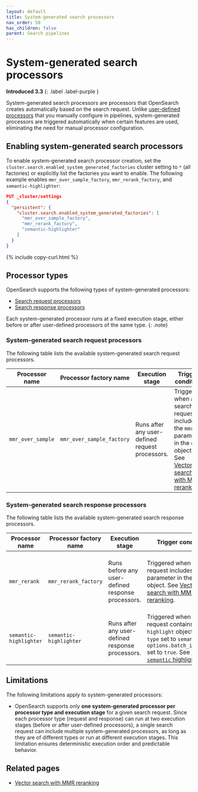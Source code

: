 ```yaml
---
layout: default
title: System-generated search processors
nav_order: 50
has_children: false
parent: Search pipelines
---
```


# System-generated search processors
**Introduced 3.3**
{: .label .label-purple }

System-generated search processors are processors that OpenSearch creates automatically based on the search request. Unlike [user-defined processors]({{site.url}}{{site.baseurl}}/search-plugins/search-pipelines/search-processors/) that you manually configure in pipelines, system-generated processors are triggered automatically when certain features are used, eliminating the need for manual processor configuration.

## Enabling system-generated search processors

To enable system-generated search processor creation, set the `cluster.search.enabled_system_generated_factories` cluster setting to `*` (all factories) or explicitly list the factories you want to enable. The following example enables `mmr_over_sample_factory`, `mmr_rerank_factory`, and `semantic-highlighter`:

```json
PUT _cluster/settings
{
  "persistent": {
    "cluster.search.enabled_system_generated_factories": [
      "mmr_over_sample_factory",
      "mmr_rerank_factory",
      "semantic-highlighter"
    ]
  }
}
```
{% include copy-curl.html %}

## Processor types

OpenSearch supports the following types of system-generated processors:

* [Search request processors](#system-generated-search-request-processors)
* [Search response processors](#system-generated-search-response-processors)

Each system-generated processor runs at a fixed execution stage, either before or after user-defined processors of the same type.
{: .note}

### System-generated search request processors

The following table lists the available system-generated search request processors.

| Processor name    | Processor factory name    | Execution stage     | Trigger condition                                          | Description                                                                                                                                         |
| ----------------- | ------------------------- | ------------------- | ---------------------------------------------------------- | --------------------------------------------------------------------------------------------------------------------------------------------------- |
| `mmr_over_sample` | `mmr_over_sample_factory` | Runs after any user-defined request processors. | Triggered when a search request includes the `mmr` parameter in the `ext` object. See [Vector search with MMR reranking]({{site.url}}{{site.baseurl}}/vector-search/specialized-operations/vector-search-mmr/). | Adjusts the query size and `k` value of the `knn` or `neural` query to oversample candidates for maximal marginal relevance (MMR) reranking. |

### System-generated search response processors

The following table lists the available system-generated search response processors.

| Processor name | Processor factory name | Execution stage    | Trigger condition                                          | Description                                                                                                                               |
| -------------- | ---------------------- | ------------------ | ---------------------------------------------------------- | ----------------------------------------------------------------------------------------------------------------------------------------- |
| `mmr_rerank`   | `mmr_rerank_factory`   | Runs before any user-defined response processors. | Triggered when a search request includes the `mmr` parameter in the `ext` object. See [Vector search with MMR reranking]({{site.url}}{{site.baseurl}}/vector-search/specialized-operations/vector-search-mmr/). | Reranks the oversampled results using MMR and reduces them to the original query size.  |
| `semantic-highlighter` | `semantic-highlighter` | Runs after any user-defined response processors. | Triggered when a search request contains a `highlight` object with `type` set to `semantic` and `options.batch_inference` set to `true`. See [The `semantic` highlighter]({{site.url}}{{site.baseurl}}/search-plugins/searching-data/highlight/#the-semantic-highlighter). | Performs batch inference processing for semantic highlighting. |

## Limitations

The following limitations apply to system-generated processors:

- OpenSearch supports only **one system-generated processor per processor type and execution stage** for a given search request. Since each processor type (request and response) can run at two execution stages (before or after user-defined processors), a single search request can include multiple system-generated processors, as long as they are of different types or run at different execution stages. This limitation ensures deterministic execution order and predictable behavior.

## Related pages

- [Vector search with MMR reranking]({{site.url}}{{site.baseurl}}/vector-search/specialized-operations/vector-search-mmr/)